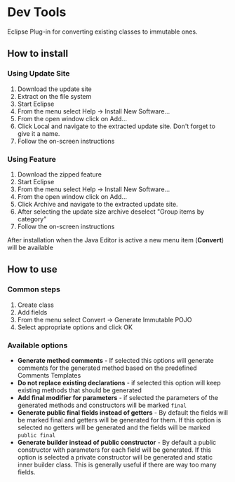 # Dev Tools
Eclipse Plug-in for converting existing classes to immutable ones.

## How to install

### Using Update Site
1. Download the update site
2. Extract on the file system
3. Start Eclipse
4. From the menu select Help -> Install New Software...
5. From the open window click on Add...
6. Click Local and navigate to the extracted update site. Don't forget to give it a name.
7. Follow the on-screen instructions

### Using Feature
1. Download the zipped feature
2. Start Eclipse
3. From the menu select Help -> Install New Software...
4. From the open window click on Add...
5. Click Archive and navigate to the extracted update site.
6. After selecting the update size archive deselect "Group items by category"
7. Follow the on-screen instructions
 
After installation when the Java Editor is active a new menu item (**Convert**) will be available

## How to use

### Common steps
1. Create class
2. Add fields
3. From the menu select Convert -> Generate Immutable POJO
4. Select appropriate options and click OK

### Available options
 - **Generate method comments** - If selected this options will generate comments for the generated method based on the predefined Comments Templates
 - **Do not replace existing declarations** - if selected this option will keep existing methods that should be generated
 - **Add final modifier for parameters** - if selected the parameters of the generated methods and constructors will be marked `final`
 - **Generate public final fields instead of getters** - By default the fields will be marked final and getters will be generated for them. If this option is selected no getters will be generated and the fields will be marked `public final`
 - **Generate builder instead of public constructor** - By default a public constructor with parameters for each field will be generated. If this option is selected a private constructor will be generated and static inner builder class. This is generally useful if there are way too many fields.
